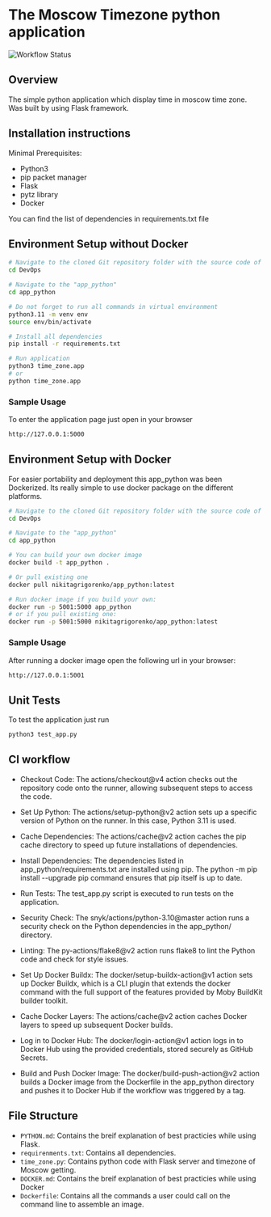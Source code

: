 # The Moscow Timezone python application

![Workflow Status](https://github.com/NikitaGrigorenko/DevOps/actions/workflows/main.yaml/badge.svg)

## Overview

The simple python application which display time in moscow time zone. Was built by using Flask framework.

## Installation instructions

Minimal Prerequisites:

- Python3
- pip packet manager
- Flask
- pytz library
- Docker

You can find the list of dependencies in requirements.txt file

## Environment Setup without Docker

```bash
# Navigate to the cloned Git repository folder with the source code of the tool
cd DevOps

# Navigate to the "app_python"
cd app_python

# Do not forget to run all commands in virtual environment
python3.11 -m venv env
source env/bin/activate

# Install all dependencies
pip install -r requirements.txt

# Run application
python3 time_zone.app
# or 
python time_zone.app
```

### Sample Usage

To enter the application page just open in your browser

```bash
http://127.0.0.1:5000
```


## Environment Setup with Docker
For easier portability and deployment this app_python was been Dockerized. Its really simple to use docker package on the different platforms.

```bash
# Navigate to the cloned Git repository folder with the source code of the tool
cd DevOps

# Navigate to the "app_python"
cd app_python

# You can build your own docker image
docker build -t app_python . 

# Or pull existing one
docker pull nikitagrigorenko/app_python:latest

# Run docker image if you build your own:
docker run -p 5001:5000 app_python
# or if you pull existing one:
docker run -p 5001:5000 nikitagrigorenko/app_python:latest
```

### Sample Usage

After running a docker image open the following url in your browser:

```bash
http://127.0.0.1:5001
```

## Unit Tests

To test the application just run
```bash
python3 test_app.py
```

## CI workflow
- Checkout Code: The actions/checkout@v4 action checks out the repository code onto the runner, allowing subsequent steps to access the code.

- Set Up Python: The actions/setup-python@v2 action sets up a specific version of Python on the runner. In this case, Python 3.11 is used.

- Cache Dependencies: The actions/cache@v2 action caches the pip cache directory to speed up future installations of dependencies.

- Install Dependencies: The dependencies listed in app_python/requirements.txt are installed using pip. The python -m pip install --upgrade pip command ensures that pip itself is up to date.

- Run Tests: The test_app.py script is executed to run tests on the application.

- Security Check: The snyk/actions/python-3.10@master action runs a security check on the Python dependencies in the app_python/ directory.

- Linting: The py-actions/flake8@v2 action runs flake8 to lint the Python code and check for style issues.

- Set Up Docker Buildx: The docker/setup-buildx-action@v1 action sets up Docker Buildx, which is a CLI plugin that extends the docker command with the full support of the features provided by Moby BuildKit builder toolkit.

- Cache Docker Layers: The actions/cache@v2 action caches Docker layers to speed up subsequent Docker builds.

- Log in to Docker Hub: The docker/login-action@v1 action logs in to Docker Hub using the provided credentials, stored securely as GitHub Secrets.

- Build and Push Docker Image: The docker/build-push-action@v2 action builds a Docker image from the Dockerfile in the app_python directory and pushes it to Docker Hub if the workflow was triggered by a tag.


## File Structure

- `PYTHON.md`: Contains the breif explanation of best practicies while using Flask.
- `requirenments.txt`: Contains all dependencies.
- `time_zone.py`: Contains python code with Flask server and timezone of Moscow getting.
- `DOCKER.md`: Contains the breif explanation of best practicies while using Docker
- `Dockerfile`: Contains all the commands a user could call on the command line to assemble an image.
